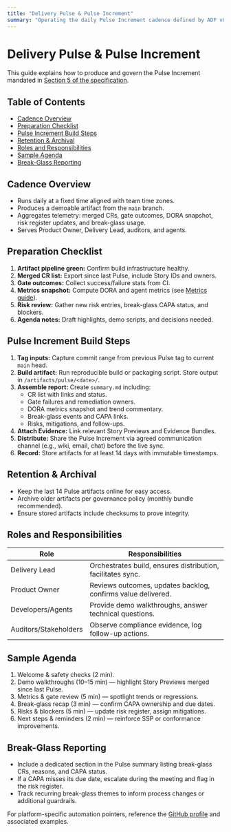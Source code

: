 ```yaml
---
title: "Delivery Pulse & Pulse Increment"
summary: "Operating the daily Pulse Increment cadence defined by ADF v0.5.0."
---
```


# Delivery Pulse & Pulse Increment

This guide explains how to produce and govern the Pulse Increment mandated in [Section 5 of the specification](../specs/adf-spec-v0.5.0.md#5-delivery-pulse-and-pulse-increment).

## Table of Contents
- [Cadence Overview](#cadence-overview)
- [Preparation Checklist](#preparation-checklist)
- [Pulse Increment Build Steps](#pulse-increment-build-steps)
- [Retention & Archival](#retention--archival)
- [Roles and Responsibilities](#roles-and-responsibilities)
- [Sample Agenda](#sample-agenda)
- [Break-Glass Reporting](#break-glass-reporting)

## Cadence Overview

- Runs daily at a fixed time aligned with team time zones.
- Produces a demoable artifact from the `main` branch.
- Aggregates telemetry: merged CRs, gate outcomes, DORA snapshot, risk register updates, and break-glass usage.
- Serves Product Owner, Delivery Lead, auditors, and agents.

## Preparation Checklist

1. **Artifact pipeline green:** Confirm build infrastructure healthy.
2. **Merged CR list:** Export since last Pulse, include Story IDs and owners.
3. **Gate outcomes:** Collect success/failure stats from CI.
4. **Metrics snapshot:** Compute DORA and agent metrics (see [Metrics guide](metrics.md)).
5. **Risk review:** Gather new risk entries, break-glass CAPA status, and blockers.
6. **Agenda notes:** Draft highlights, demo scripts, and decisions needed.

## Pulse Increment Build Steps

1. **Tag inputs:** Capture commit range from previous Pulse tag to current `main` head.
2. **Build artifact:** Run reproducible build or packaging script. Store output in `/artifacts/pulse/<date>/`.
3. **Assemble report:** Create `summary.md` including:
   - CR list with links and status.
   - Gate failures and remediation owners.
   - DORA metrics snapshot and trend commentary.
   - Break-glass events and CAPA links.
   - Risks, mitigations, and follow-ups.
4. **Attach Evidence:** Link relevant Story Previews and Evidence Bundles.
5. **Distribute:** Share the Pulse Increment via agreed communication channel (e.g., wiki, email, chat) before the live sync.
6. **Record:** Store artifacts for at least 14 days with immutable timestamps.

## Retention & Archival

- Keep the last 14 Pulse artifacts online for easy access.
- Archive older artifacts per governance policy (monthly bundle recommended).
- Ensure stored artifacts include checksums to prove integrity.

## Roles and Responsibilities

| Role | Responsibilities |
| --- | --- |
| Delivery Lead | Orchestrates build, ensures distribution, facilitates sync. |
| Product Owner | Reviews outcomes, updates backlog, confirms value delivered. |
| Developers/Agents | Provide demo walkthroughs, answer technical questions. |
| Auditors/Stakeholders | Observe compliance evidence, log follow-up actions. |

## Sample Agenda

1. Welcome & safety checks (2 min).
2. Demo walkthroughs (10–15 min) — highlight Story Previews merged since last Pulse.
3. Metrics & gate review (5 min) — spotlight trends or regressions.
4. Break-glass recap (3 min) — confirm CAPA ownership and due dates.
5. Risks & blockers (5 min) — update risk register, assign mitigations.
6. Next steps & reminders (2 min) — reinforce SSP or conformance improvements.

## Break-Glass Reporting

- Include a dedicated section in the Pulse summary listing break-glass CRs, reasons, and CAPA status.
- If a CAPA misses its due date, escalate during the meeting and flag in the risk register.
- Track recurring break-glass themes to inform process changes or additional guardrails.

For platform-specific automation pointers, reference the [GitHub profile](../profiles/github.md) and associated examples.
